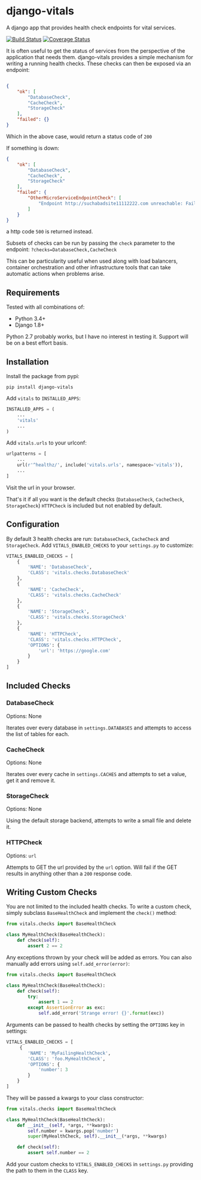 # django-vitals
A django app that provides health check endpoints for vital services.

[![Build Status](https://travis-ci.org/LCOGT/django-vitals.svg?branch=master)](https://travis-ci.org/LCOGT/django-vitals)
[![Coverage Status](https://coveralls.io/repos/github/LCOGT/django-vitals/badge.svg?branch=master)](https://coveralls.io/github/LCOGT/django-vitals?branch=master)

It is often useful to get the status of services from the perspective of the application that needs them.
django-vitals provides a simple mechanism for writing a running health checks. These checks can then be exposed
via an endpoint:

```json

{
    "ok": [
        "DatabaseCheck",
        "CacheCheck",
        "StorageCheck"
    ],
    "failed": {}
}
```
Which in the above case, would return a status code of `200`

If something is down:

```json
{
    "ok": [
        "DatabaseCheck",
        "CacheCheck",
        "StorageCheck"
    ],
    "failed": {
        "OtherMicroServiceEndpointCheck": [
            "Endpoint http://suchabadsite11112222.com unreachable: Failed to establish a new connection: [Errno -2] Name or service not known"
        ]
    }
}
```

a http code `500` is returned instead.

Subsets of checks can be run by passing the `check` parameter to the endpoint: `?checks=DatabaseCheck,CacheCheck`

This can be particularity useful when used along with load balancers, container orchestration and other
infrastructure tools that can take automatic actions when problems arise.

## Requirements
Tested with all combinations of:

* Python 3.4+
* Django 1.8+

Python 2.7 probably works, but I have no interest in testing it. Support will be on a best effort basis.

## Installation

Install the package from pypi:

    pip install django-vitals

Add `vitals` to `INSTALLED_APPS`:

```python
INSTALLED_APPS = (
    ...
    'vitals'
    ...
)
```

Add `vitals.urls` to your urlconf:

```python
urlpatterns = [
    ...
    url(r'^healthz/', include('vitals.urls', namespace='vitals')),
    ...
]
```
Visit the url in your browser.

That's it if all you want is the default checks (`DatabaseCheck`, `CacheCheck`, `StorageCheck`)
`HTTPCheck` is included but not enabled by default.


## Configuration

By default 3 health checks are run: `DatabaseCheck`, `CacheCheck` and `StorageCheck`.
Add `VITALS_ENABLED_CHECKS` to your `settings.py` to customize:

```python
VITALS_ENABLED_CHECKS = [
    {
        'NAME': 'DatabaseCheck',
        'CLASS': 'vitals.checks.DatabaseCheck'
    },
    {
        'NAME': 'CacheCheck',
        'CLASS': 'vitals.checks.CacheCheck'
    },
    {
        'NAME': 'StorageCheck',
        'CLASS': 'vitals.checks.StorageCheck'
    },
    {
        'NAME': 'HTTPCheck',
        'CLASS': 'vitals.checks.HTTPCheck',
        'OPTIONS': {
            'url': 'https://google.com'
        }
    }
]
```

## Included Checks

### DatabaseCheck
Options: None

Iterates over every database in `settings.DATABASES` and attempts to access the list of tables for each.

### CacheCheck
Options: None

Iterates over every cache in `settings.CACHES` and attempts to set a value, get it and remove it.

### StorageCheck
Options: None

Using the default storage backend, attempts to write a small file and delete it.

### HTTPCheck
Options: `url`

Attempts to GET the url provided by the `url` option. Will fail if the GET results in anything other than a `200` response code.

## Writing Custom Checks

You are not limited to the included health checks. To write a custom check, simply subclass `BaseHealthCheck`
and implement the `check()` method:

```python
from vitals.checks import BaseHealthCheck

class MyHealthCheck(BaseHealthCheck):
    def check(self):
        assert 2 == 2
```

Any exceptions thrown by your check will be added as errors. You can also manually add errors using `self.add_error(error)`:

```python
from vitals.checks import BaseHealthCheck

class MyHealthCheck(BaseHealthCheck):
    def check(self):
        try:
            assert 1 == 2
        except AssertionError as exc:
            self.add_error('Strange error! {}'.format(exc))
```

Arguments can be passed to health checks by setting the `OPTIONS` key in settings:

```python
VITALS_ENABLED_CHECKS = [
     {
        'NAME': 'MyFailingHealthCheck',
        'CLASS': 'foo.MyHealthCheck',
        'OPTIONS': {
            'number': 3
        }
    }
]
```

They will be passed a kwargs to your class constructor:

```python
from vitals.checks import BaseHealthCheck

class MyHealthCheck(BaseHealthCheck):
    def __init__(self, *args, **kwargs):
        self.number = kwargs.pop('number')
        super(MyHealthCheck, self).__init__(*args, **kwargs)

    def check(self):
        assert self.number == 2
```

Add your custom checks to `VITALS_ENABLED_CHECKS` in `settings.py` providing the path to them in the `CLASS` key.
